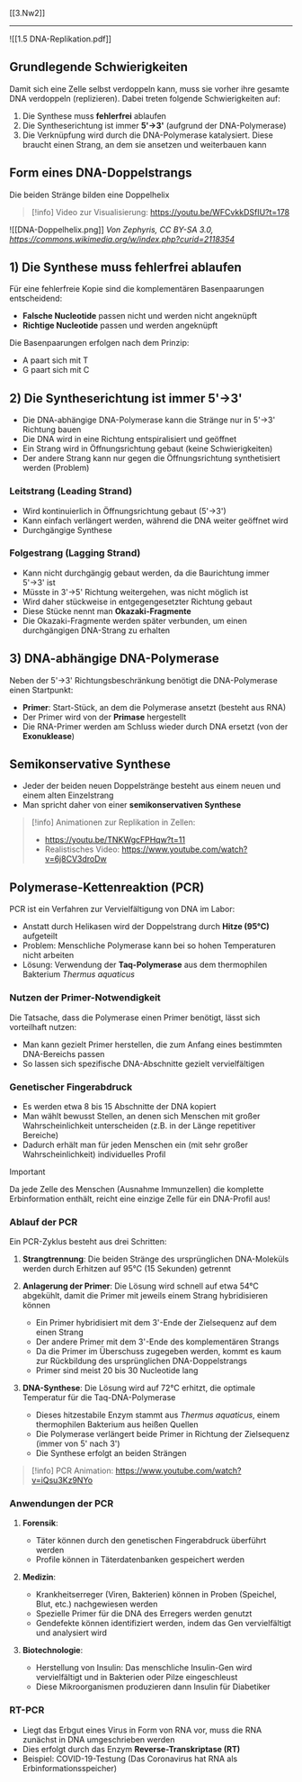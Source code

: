 [[3.Nw2]]
___
![[1.5 DNA-Replikation.pdf]]
## Grundlegende Schwierigkeiten

Damit sich eine Zelle selbst verdoppeln kann, muss sie vorher ihre gesamte DNA verdoppeln (replizieren). Dabei treten folgende Schwierigkeiten auf:

1. Die Synthese muss **fehlerfrei** ablaufen
2. Die Syntheserichtung ist immer **5'→3'** (aufgrund der DNA-Polymerase)
3. Die Verknüpfung wird durch die DNA-Polymerase katalysiert. Diese braucht einen Strang, an dem sie ansetzen und weiterbauen kann

## Form eines DNA-Doppelstrangs

Die beiden Stränge bilden eine Doppelhelix

>[!info]
>Video zur Visualisierung: https://youtu.be/WFCvkkDSfIU?t=178

![[DNA-Doppelhelix.png]]
*Von Zephyris, CC BY-SA 3.0, https://commons.wikimedia.org/w/index.php?curid=2118354*

## 1) Die Synthese muss fehlerfrei ablaufen

Für eine fehlerfreie Kopie sind die komplementären Basenpaarungen entscheidend:

- **Falsche Nucleotide** passen nicht und werden nicht angeknüpft
- **Richtige Nucleotide** passen und werden angeknüpft

Die Basenpaarungen erfolgen nach dem Prinzip:
- A paart sich mit T
- G paart sich mit C

## 2) Die Syntheserichtung ist immer 5'→3'

- Die DNA-abhängige DNA-Polymerase kann die Stränge nur in 5'→3' Richtung bauen
- Die DNA wird in eine Richtung entspiralisiert und geöffnet
- Ein Strang wird in Öffnungsrichtung gebaut (keine Schwierigkeiten)
- Der andere Strang kann nur gegen die Öffnungsrichtung synthetisiert werden (Problem)

### Leitstrang (Leading Strand)

- Wird kontinuierlich in Öffnungsrichtung gebaut (5'→3')
- Kann einfach verlängert werden, während die DNA weiter geöffnet wird
- Durchgängige Synthese

### Folgestrang (Lagging Strand)

- Kann nicht durchgängig gebaut werden, da die Baurichtung immer 5'→3' ist
- Müsste in 3'→5' Richtung weitergehen, was nicht möglich ist
- Wird daher stückweise in entgegengesetzter Richtung gebaut
- Diese Stücke nennt man **Okazaki-Fragmente**
- Die Okazaki-Fragmente werden später verbunden, um einen durchgängigen DNA-Strang zu erhalten

## 3) DNA-abhängige DNA-Polymerase

Neben der 5'→3' Richtungsbeschränkung benötigt die DNA-Polymerase einen Startpunkt:

- **Primer**: Start-Stück, an dem die Polymerase ansetzt (besteht aus RNA)
- Der Primer wird von der **Primase** hergestellt
- Die RNA-Primer werden am Schluss wieder durch DNA ersetzt (von der **Exonuklease**)

## Semikonservative Synthese

- Jeder der beiden neuen Doppelstränge besteht aus einem neuen und einem alten Einzelstrang
- Man spricht daher von einer **semikonservativen Synthese**

>[!info]
>Animationen zur Replikation in Zellen:
>- https://youtu.be/TNKWgcFPHqw?t=11
>- Realistisches Video: https://www.youtube.com/watch?v=6j8CV3droDw

## Polymerase-Kettenreaktion (PCR)

PCR ist ein Verfahren zur Vervielfältigung von DNA im Labor:

- Anstatt durch Helikasen wird der Doppelstrang durch **Hitze (95°C)** aufgeteilt
- Problem: Menschliche Polymerase kann bei so hohen Temperaturen nicht arbeiten
- Lösung: Verwendung der **Taq-Polymerase** aus dem thermophilen Bakterium *Thermus aquaticus*

### Nutzen der Primer-Notwendigkeit

Die Tatsache, dass die Polymerase einen Primer benötigt, lässt sich vorteilhaft nutzen:
- Man kann gezielt Primer herstellen, die zum Anfang eines bestimmten DNA-Bereichs passen
- So lassen sich spezifische DNA-Abschnitte gezielt vervielfältigen

### Genetischer Fingerabdruck

- Es werden etwa 8 bis 15 Abschnitte der DNA kopiert
- Man wählt bewusst Stellen, an denen sich Menschen mit großer Wahrscheinlichkeit unterscheiden
  (z.B. in der Länge repetitiver Bereiche)
- Dadurch erhält man für jeden Menschen ein (mit sehr großer Wahrscheinlichkeit) individuelles Profil

>[!important]
>Da jede Zelle des Menschen (Ausnahme Immunzellen) die komplette Erbinformation enthält, reicht eine einzige Zelle für ein DNA-Profil aus!

### Ablauf der PCR

Ein PCR-Zyklus besteht aus drei Schritten:

1. **Strangtrennung**: Die beiden Stränge des ursprünglichen DNA-Moleküls werden durch Erhitzen auf 95°C (15 Sekunden) getrennt
   
2. **Anlagerung der Primer**: Die Lösung wird schnell auf etwa 54°C abgekühlt, damit die Primer mit jeweils einem Strang hybridisieren können
   - Ein Primer hybridisiert mit dem 3'-Ende der Zielsequenz auf dem einen Strang
   - Der andere Primer mit dem 3'-Ende des komplementären Strangs
   - Da die Primer im Überschuss zugegeben werden, kommt es kaum zur Rückbildung des ursprünglichen DNA-Doppelstrangs
   - Primer sind meist 20 bis 30 Nucleotide lang
   
3. **DNA-Synthese**: Die Lösung wird auf 72°C erhitzt, die optimale Temperatur für die Taq-DNA-Polymerase
   - Dieses hitzestabile Enzym stammt aus *Thermus aquaticus*, einem thermophilen Bakterium aus heißen Quellen
   - Die Polymerase verlängert beide Primer in Richtung der Zielsequenz (immer von 5' nach 3')
   - Die Synthese erfolgt an beiden Strängen

>[!info]
>PCR Animation: https://www.youtube.com/watch?v=iQsu3Kz9NYo

### Anwendungen der PCR

1. **Forensik**:
   - Täter können durch den genetischen Fingerabdruck überführt werden
   - Profile können in Täterdatenbanken gespeichert werden

2. **Medizin**:
   - Krankheitserreger (Viren, Bakterien) können in Proben (Speichel, Blut, etc.) nachgewiesen werden
   - Spezielle Primer für die DNA des Erregers werden genutzt
   - Gendefekte können identifiziert werden, indem das Gen vervielfältigt und analysiert wird

3. **Biotechnologie**:
   - Herstellung von Insulin: Das menschliche Insulin-Gen wird vervielfältigt und in Bakterien oder Pilze eingeschleust
   - Diese Mikroorganismen produzieren dann Insulin für Diabetiker

### RT-PCR

- Liegt das Erbgut eines Virus in Form von RNA vor, muss die RNA zunächst in DNA umgeschrieben werden
- Dies erfolgt durch das Enzym **Reverse-Transkriptase (RT)**
- Beispiel: COVID-19-Testung (Das Coronavirus hat RNA als Erbinformationsspeicher)